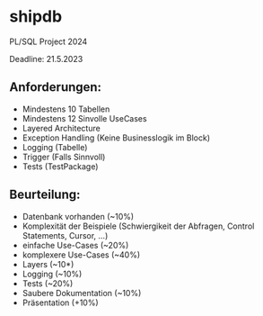 # shipdb
PL/SQL Project 2024

Deadline: 21.5.2023

## Anforderungen:
  + Mindestens 10 Tabellen
  + Mindestens 12 Sinvolle UseCases
  + Layered Architecture
  + Exception Handling (Keine Businesslogik im Block)
  + Logging (Tabelle)
  + Trigger (Falls Sinnvoll) 
  + Tests (TestPackage)

## Beurteilung: 
  + Datenbank vorhanden (~10%)
  + Komplexität der Beispiele (Schwiergikeit der Abfragen, Control Statements, Cursor, …)
  + einfache Use-Cases (~20%)
  + komplexere Use-Cases (~40%)
  + Layers (~10*)
  + Logging (~10%)
  + Tests (~20%)
  + Saubere Dokumentation (~10%)
  + Präsentation (+10%)
